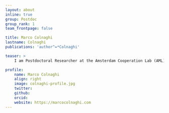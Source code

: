 ```yaml
---
layout: about
inline: true
group: Postdoc
group_rank: 1
team_frontpage: false

title: Marco Colnaghi
lastname: Colnaghi
publications: 'author^=*Colnaghi'

teaser: >
    I am Postdoctoral Researcher at the Amsterdam Cooperation Lab (AML), Vrije Universiteit Amsterdam, working on the evolution of human cooperation. The main aim of my research is to use agent-based modelling and evolutionary game theory to study the relationship between fitness interdependence and the evolution of cooperative behaviour. Main supervisor: Daniel Balliet.

profile:
    name: Marco Colnaghi
    align: right
    image: colnaghi-profile.jpg
    twitter: 
    github: 
    orcid: 
    website: https://marcocolnaghi.com
---
```


